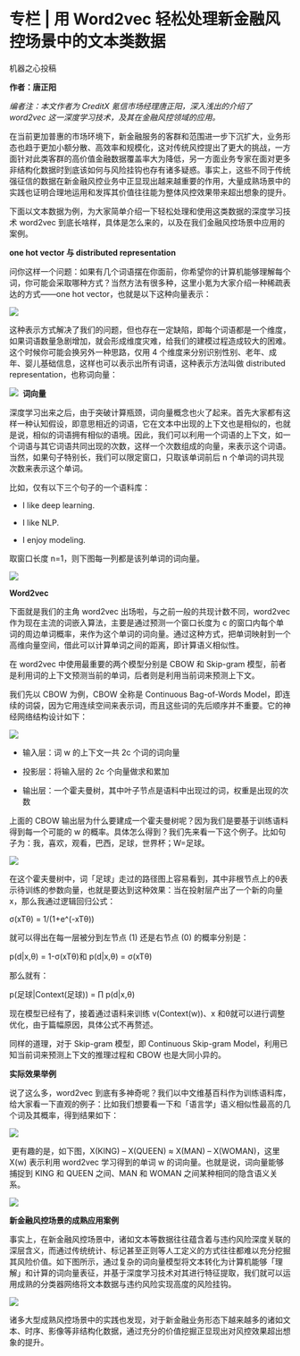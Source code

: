 # 专栏 | 用 Word2vec 轻松处理新金融风控场景中的文本类数据

机器之心投稿

**作者：唐正阳**

*编者注：本文作者为 CreditX 氪信市场经理唐正阳，深入浅出的介绍了 word2vec 这一深度学习技术，及其在金融风控领域的应用。*

在当前更加普惠的市场环境下，新金融服务的客群和范围进一步下沉扩大，业务形态也趋于更加小额分散、高效率和规模化，这对传统风控提出了更大的挑战，一方面针对此类客群的高价值金融数据覆盖率大为降低，另一方面业务专家在面对更多非结构化数据时到底该如何与风险挂钩也存有诸多疑惑。事实上，这些不同于传统强征信的数据在新金融风控业务中正显现出越来越重要的作用，大量成熟场景中的实践也证明合理地运用和发挥其价值往往能为整体风控效果带来超出想象的提升。

下面以文本数据为例，为大家简单介绍一下轻松处理和使用这类数据的深度学习技术 word2vec 到底长啥样，具体是怎么来的，以及在我们金融风控场景中应用的案例。

**one hot vector 与 distributed representation**

问你这样一个问题：如果有几个词语摆在你面前，你希望你的计算机能够理解每个词，你可能会采取哪种方式？当然方法有很多种，这里小氪为大家介绍一种稀疏表达的方式——one hot vector，也就是以下这种向量表示：

![](img/8440d043ded398efba639fb24acfa6d1.jpg)

这种表示方式解决了我们的问题，但也存在一定缺陷，即每个词语都是一个维度，如果词语数量急剧增加，就会形成维度灾难，给我们的建模过程造成较大的困难。这个时候你可能会换另外一种思路，仅用 4 个维度来分别识别性别、老年、成年、婴儿基础信息，这样也可以表示出所有词语，这种表示方法叫做 distributed representation，也称词向量：

![](img/999e17a1fe112f783d9a5d727ab8e6d7.jpg)
 **词向量**

深度学习出来之后，由于突破计算瓶颈，词向量概念也火了起来。首先大家都有这样一种认知假设，即意思相近的词语，它在文本中出现的上下文也是相似的，也就是说，相似的词语拥有相似的语境。因此，我们可以利用一个词语的上下文，如一个词语与其它词语共同出现的次数，这样一个次数组成的向量，来表示这个词语。当然，如果句子特别长，我们可以限定窗口，只取该单词前后 n 个单词的词共现次数来表示这个单词。

比如，仅有以下三个句子的一个语料库：

*   I like deep learning.

*   I like NLP.

*   I enjoy modeling.

取窗口长度 n=1，则下图每一列都是该列单词的词向量。

![](img/a87d1cd77b7508c76d7336940e3ff12e.jpg) 

**Word2vec**

下面就是我们的主角 word2vec 出场啦，与之前一般的共现计数不同，word2vec 作为现在主流的词嵌入算法，主要是通过预测一个窗口长度为 c 的窗口内每个单词的周边单词概率，来作为这个单词的词向量。通过这种方式，把单词映射到一个高维向量空间，借此可以计算单词之间的距离，即计算语义相似性。

在 word2vec 中使用最重要的两个模型分别是 CBOW 和 Skip-gram 模型，前者是利用词的上下文预测当前的单词，后者则是利用当前词来预测上下文。

我们先以 CBOW 为例，CBOW 全称是 Continuous Bag-of-Words Model，即连续的词袋，因为它用连续空间来表示词，而且这些词的先后顺序并不重要。它的神经网络结构设计如下：

![](img/b1fa6b69a33e83a9cc52c726dc36361a.jpg) 

*   输入层：词 w 的上下文一共 2c 个词的词向量

*   投影层：将输入层的 2c 个向量做求和累加

*   输出层：一个霍夫曼树，其中叶子节点是语料中出现过的词，权重是出现的次数

上面的 CBOW 输出层为什么要建成一个霍夫曼树呢？因为我们是要基于训练语料得到每一个可能的 w 的概率。具体怎么得到？我们先来看一下这个例子。比如句子为：我，喜欢，观看，巴西，足球，世界杯；W=足球。

![](img/d95580b4c2af7c6421c749387c361760.jpg) 

在这个霍夫曼树中，词「足球」走过的路径图上容易看到，其中非根节点上的θ表示待训练的参数向量，也就是要达到这种效果：当在投射层产出了一个新的向量 x，那么我通过逻辑回归公式：

σ(xTθ) = 1/(1+e^(-xTθ))

就可以得出在每一层被分到左节点 (1) 还是右节点 (0) 的概率分别是：

p(d|x,θ) = 1-σ(xTθ)和 p(d|x,θ) = σ(xTθ)

那么就有：

p(足球|Context(足球)) = ∏ p(d|x,θ)

现在模型已经有了，接着通过语料来训练 v(Context(w))、x 和θ就可以进行调整优化，由于篇幅原因，具体公式不再赘述。

同样的道理，对于 Skip-gram 模型，即 Continuous Skip-gram Model，利用已知当前词来预测上下文的推理过程和 CBOW 也是大同小异的。

**实际效果举例**

说了这么多，word2vec 到底有多神奇呢？我们以中文维基百科作为训练语料库，给大家看一下直观的例子：比如我们想要看一下和「语言学」语义相似性最高的几个词及其概率，得到结果如下：

![](img/804165ec4e0014ef5b6572f944f46b91.jpg)

 更有趣的是，如下图，X(KING) – X(QUEEN) ≈ X(MAN) – X(WOMAN)，这里 X(w) 表示利用 word2vec 学习得到的单词 w 的词向量。也就是说，词向量能够捕捉到 KING 和 QUEEN 之间、MAN 和 WOMAN 之间某种相同的隐含语义关系。  

![](img/66dce1d2973501b6c8eb6563b347b040.jpg) 

**新金融风控场景的成熟应用案例**

事实上，在新金融风控场景中，诸如文本等数据往往蕴含着与违约风险深度关联的深层含义，而通过传统统计、标记甚至正则等人工定义的方式往往都难以充分挖掘其风险价值。如下图所示，通过复杂的词向量模型将文本转化为计算机能够「理解」和计算的词向量表征，并基于深度学习技术对其进行特征提取，我们就可以运用成熟的分类器网络将文本数据与违约风险实现高度的风险挂钩。

![](img/2e8a49f1a5bed445062eb8209a363cb4.jpg) 

诸多大型成熟风控场景中的实践也发现，对于新金融业务形态下越来越多的诸如文本、时序、影像等非结构化数据，通过充分的价值挖掘正显现出对风控效果超出想象的提升。